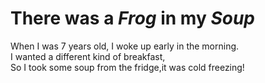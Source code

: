 # __There was a _Frog_ in my _Soup___

When I was 7 years old, I woke up early in the morning.
<br/>I wanted a different kind of breakfast,
<br/>So I took some soup from the fridge,it was cold freezing!


